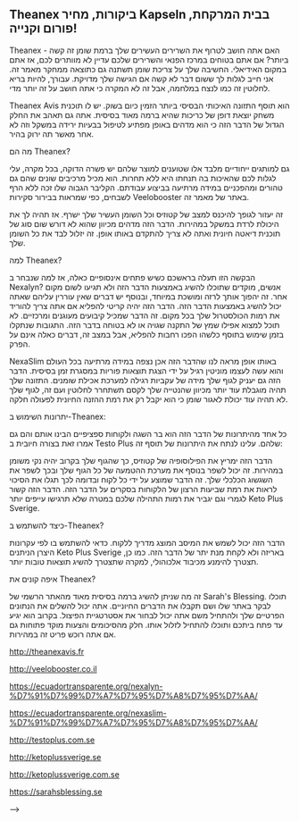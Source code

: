 ## Theanex ביקורות, מחיר Kapseln בבית המרקחת, פורום וקנייה!


Theanex - האם אתה חושב לטרוף את השרירים העשירים שלך ברמת שומן זה קשה ביותר? אם אתם בטוחים במרכז הפנאי והשרירים שלכם עדיין לא מוותרים לכם, אז אתם במקום האידיאלי. החשיבה שלך על צריכת שומן תשתנה גם כתוצאה ממחקר מאמר זה. אני חייב לגלות לך ששום דבר לא קשה אם הגישה שלך מדויקת. עבורך, להיות בריא לחלוטין זה כמו לנצח במלחמה, אבל זה לא המקרה כי אתה חושב על זה יותר מדי.


Theanex Avis הוא תוסף התזונה האיכותי הבסיסי ביותר הזמין כיום בשוק. יש לו תוכנית משחק יוצאת דופן של כריכות שהיא ברמה מאוד בסיסית. אתה גם תאהב את החלק הגדול של הדבר הזה כי הוא מדהים באופן מפתיע לטיפול בבעיות ירידה במשקל וזה לא אחר מאשר תה ירוק בהיר.

מה הם Theanex?

גם למותגים ייחודיים מלבד אלו שטוענים למוצר שלהם יש פשרה הדוקה, בכל מקרה, עלי לגלות לכם שהאיכות בה תנחתו היא ללא תחרות. הוא מכיל מרכיבים שונים שהם גם טהורים ומהפכניים במידה מרתיעה בביצוע עבודתם. הקליבר הגבוה שלו זכה ללא הרף לשבחים, כפי שמראות בבירור סקירות Veelobooster באתר של מאמר זה.

זה יעזור לגופך להיכנס למצב של קטוזיס וכל השומן העשיר שלך ישרף. אז תהיה לך את היכולת לרדת במשקל במהירות. הדבר הזה מדהים מכיוון שהוא לא דורש שום סוג של תוכנית דיאטה חיונית ואתה לא צריך להתקדם באותו אופן. זה יזלול לבד את כל השומן שלך.

למה Theanex?

הבקשה הזו תעלה בראשכם כשיש פתחים אינסופיים כאלה, אז למה שנבחר ב Nexalyn? אנשים, מוקדים שתוכלו להשיג באמצעות הדבר הזה ולא תגיעו לשום מקום אחר. זה יהפוך אותך לרזה ומושכת במיוחד, ובנוסף יש דברים שאין עוררין עליהם שאתה יכול להשיג באמצעות הדבר הזה. הדבר הזה יהיה קריטי להפליא אם אתה צריך להוריד את רמות הכולסטרול שלך בכל מקום. זה הדבר שמכיל קיבועים מעוגנים ומרכזיים. לא תוכל למצוא אפילו שמץ של התקנה שגויה או לא בטוחה בדבר הזה. התגובות שנתקלו בזמן שימוש בתוסף כלשהו הפכו רחבות להפליא, אבל במצב זה, דברים כאלה אינם על הפרק.

NexaSlim באותו אופן מראה לנו שהדבר הזה אכן נצפה במידה מרתיעה בכל העולם והוא עשה לעצמו מוניטין רגיל על ידי הצגת תוצאות פוריות במסגרת זמן בסיסית. הדבר הזה גם יעניק לגוף שלך מידה של עקביות רגילה למערכת אכילת שומנים. התזונה שלך תהיה מוגבלת עוד יותר מכיוון שהנטייה שלך לקסם תשתחרר לחלוטין ועם זה, לגוף שלך לא תהיה עוד יכולת לאגור שומן כי הוא יקבל רק את רמת ההזנה החיונית לפעולה חלקה.

יתרונות השימוש ב-Theanex:

כל אחד מהיתרונות של הדבר הזה הוא בר השגה ולקוחות ספציפיים הבינו אותם והם גם אמרו זאת בצורה חיובית ב Testo Plus  שלהם. עלינו לנתח את היתרונות של תוסף זה:

הדבר הזה ימריץ את הפילוסופיה של קטוזיס, כך שהגוף שלך בקרוב יהיה נקי משומן במהירות.
זה יכול לשפר בנוסף את מערכת ההטמעה של כל הגוף שלך ובכך לשפר את השגשוג הכלכלי שלך.
זה הדבר שמוצע על ידי כל לקוח ובדומה לכך תגלו את הסיכוי לראות את רמת שביעות הרצון של הלקוחות בסקרים על הדבר הזה.
הדבר הזה קשור לגמרי וגם יגביר את רמות התהילה שלכם במטרה שלא תרגישו עייפים יותר Keto Plus Sverige.

כיצד להשתמש ב-Theanex?

הדבר הזה יכול לשמש את המיסב המוצג מדריך ללקוח. כדאי להשתמש בו לפי עקרונות היצרן הניתנים Keto Plus Sverige באריזה ולא לקחת מנת יתר של הדבר הזה. כמו כן, תצטרך להימנע מכיבוד אלכוהולי, למקרה שתצטרך להשיג תוצאות טובות יותר.

איפה קונים את Theanex?

זה מה שניתן להשיג ברמה בסיסית מאוד מהאתר הרשמי של Sarah's Blessing. תוכלו לבקר באתר שלו ושם תקבלו את הדברים החיוניים. אתה יכול להשלים את הנתונים הפרטיים שלך ולהתחיל משם אתה יכול לבחור את אסטרטגיית הפיצול. בקרוב הוא יגיע עד פתח ביתכם ותוכלו להתחיל לזלול אותו. חלק מהסיכומים והצעות מוקד פתוחות גם אם אתה רוכש פריט זה במהירות.


http://theanexavis.fr

http://veelobooster.co.il

https://ecuadortransparente.org/nexalyn-%D7%91%D7%99%D7%A7%D7%95%D7%A8%D7%95%D7%AA/

https://ecuadortransparente.org/nexaslim-%D7%91%D7%99%D7%A7%D7%95%D7%A8%D7%95%D7%AA/

http://testoplus.com.se

http://ketoplussverige.se

http://ketoplussverige.com.se

https://sarahsblessing.se

-->
